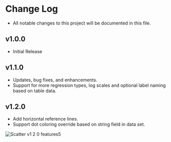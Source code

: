# Change Log

- All notable changes to this project will be documented in this file.

## v1.0.0

- Initial Release

## v1.1.0

- Updates, bug fixes, and enhancements.
- Support for more regression types, log scales and optional label naming based on table data.

## v1.2.0

- Add horizontal reference lines.
- Support dot coloring override based on string field in data set.

![Scatter v1 2 0 features5](https://user-images.githubusercontent.com/3724718/203571154-711cfed5-02a8-488e-8267-0598d1f41417.png)



